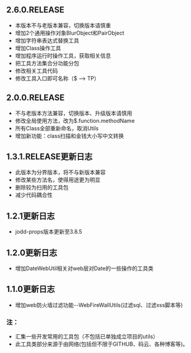 ## 2.6.0.RELEASE
- 本版本不与老版本兼容，切换版本请慎重
- 增加2个通用操作对象BlurObject和PairObject
- 增加字符串表达式替换工具
- 增加Class操作工具
- 增加程序运行时操作工具，获取相关信息
- 把工具方法集合分功能分包
- 修改相关工具代码
- 修改工具入口即可名称（$ --> TP）
## 2.0.0.RELEASE
- 不与老版本方法兼容，切换版本、升级版本请慎用
- 修改全局使用方法，改为$.function.methodName
- 所有Class全部重新命名，取消Utils
- 增加新功能：class扫描和金钱大小写中文转换
## 1.3.1.RELEASE更新日志
- 此版本为分界版本，将不与新版本兼容
- 修改某些方法名，使得用途更为明显
- 删除较为扫用的工具包
- 减少代码耦合性
## 1.2.1更新日志
- jodd-props版本更新至3.8.5
## 1.2.0更新日志
- 增加DateWebUtil相关对web层对Date的一些操作的工具类
## 1.1.0更新日志
- 增加web防火墙过滤功能--WebFireWallUtils(过滤sql、过滤xss脚本等)
### 注：
- 汇集一些开发常用的工具包（不包括已单独成立项目的utils）
- 此工具类部分来源于由网络(包括但不限于GITHUB、码云、各种博客等)。